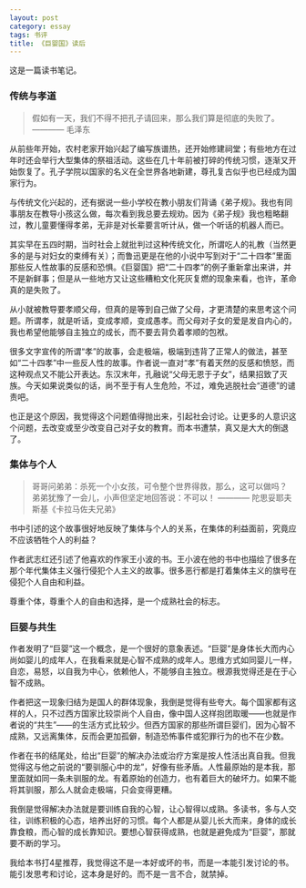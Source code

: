 ```yaml
---
layout: post
category: essay
tags: 书评
title: 《巨婴国》读后
---
```


这是一篇读书笔记。

### 传统与孝道

> 假如有一天，我们不得不把孔子请回来，那么我们算是彻底的失败了。
> ———— 毛泽东

从前些年开始，农村老家开始兴起了编写族谱热，还开始修建祠堂；有些地方在过年时还会举行大型集体的祭祖活动。这些在几十年前被打碎的传统习惯，逐渐又开始恢复了。孔子学院以国家的名义在全世界各地新建，尊孔复古似乎也已经成为国家行为。

与传统文化兴起的，还有据说一些小学校在教小朋友们背诵《弟子规》。我也有同事朋友在教导小孩这么做，每次看到我总要去规劝。因为《弟子规》我也粗略翻过，教儿童要懂得孝弟，无非是对长辈要言听计从，做一个听话的机器人而已。

其实早在五四时期，当时社会上就批判过这种传统文化，所谓吃人的礼教（当然更多的是与对妇女的束缚有关）；而鲁迅更是在他的小说中写到对于“二十四孝”里面那些反人性故事的反感和恐惧。《巨婴国》把“二十四孝”的例子重新拿出来讲，并不是新鲜事；但是从一些地方又让这些糟粕文化死灰复燃的现象来看，也许，革命真的是失败了。

从小就被教导要孝顺父母，但真的是等到自己做了父母，才更清楚的来思考这个问题。所谓孝，就是听话，变成孝顺，变成愚孝。而父母对子女的爱是发自内心的，我也希望他能够自主独立的成长，而不要去背负着孝顺的包袱。

很多文字宣传的所谓“孝”的故事，会走极端，极端到违背了正常人的做法，甚至如“二十四孝”中一些反人性的故事。作者说一直对“孝”有着天然的反感和愤怒，而这种观点又不能公开表达。东汉末年，孔融说“父母无恩于子女”，结果招致了灭族。今天如果说类似的话，尚不至于有人生危险，不过，难免逃脱社会“道德”的谴责吧。

也正是这个原因，我觉得这个问题值得抛出来，引起社会讨论。让更多的人意识这个问题，去改变或至少改变自己对子女的教育。而本书遭禁，真又是大大的倒退了。

### 集体与个人

> 哥哥问弟弟：杀死一个小女孩，可令整个世界得救，那么，这可以做吗？
> 弟弟犹豫了一会儿，小声但坚定地回答说：不可以！
> ———— 陀思妥耶夫斯基《卡拉马佐夫兄弟》

书中引述的这个故事很好地反映了集体与个人的关系，在集体的利益面前，究竟应不应该牺牲个人的利益？

作者武志红还引述了他喜欢的作家王小波的书。王小波在他的书中也描绘了很多在那个年代集体主义强行侵犯个人主义的故事。很多恶行都是打着集体主义的旗号在侵犯个人自由和利益。

尊重个体，尊重个人的自由和选择，是一个成熟社会的标志。

### 巨婴与共生

作者发明了“巨婴”这一个概念，是一个很好的意象表述。“巨婴”是身体长大而内心尚如婴儿的成年人，在我看来就是心智不成熟的成年人。思维方式如同婴儿一样，自恋，易怒，以自我为中心，依赖他人，不能够自主独立。根源我觉得还是在于心智不成熟。

作者把这一现象归结为是国人的群体现象，我倒是觉得有些夸大。每个国家都有这样的人，只不过西方国家比较崇尚个人自由，像中国人这样抱团取暖——也就是作者说的“共生”——的生活方式比较少。但西方国家的那些所谓巨婴们，因为心智不成熟，又远离集体，反而会更加孤僻，制造恐怖事件或犯罪行为的也不在少数。

作者在书的结尾处，给出“巨婴”的解决办法或治疗方案是按人性活出真自我。但我觉得这与他之前说的“要驯服心中的龙”，好像有些矛盾。人性最原始的是本我，那里面就如同一条未驯服的龙。有着原始的创造力，也有着巨大的破坏力。如果不能将其驯服，那么人就会走极端，只会变得更糟。

我倒是觉得解决办法就是要训练自我的心智，让心智得以成熟。多读书，多与人交往，训练积极的心态，培养出好的习惯。每个人都是从婴儿长大而来，身体的成长靠食粮，而心智的成长靠知识。要想心智获得成熟，也就是避免成为“巨婴”，那就要不断的学习。

我给本书打4星推荐，我觉得这不是一本好或坏的书，而是一本能引发讨论的书。能引发思考和讨论，这本身是好的。而不是一言不合，就禁掉。